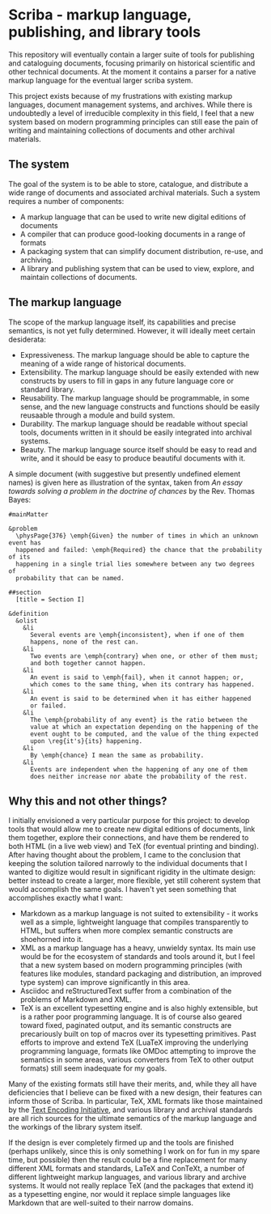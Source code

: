 # Scriba - markup language, publishing, and library tools

This repository will eventually contain a larger suite of tools for publishing
and cataloguing documents, focusing primarily on historical scientific and other
technical documents. At the moment it contains a parser for a native markup
language for the eventual larger scriba system.

This project exists because of my frustrations with existing markup languages,
document management systems, and archives. While there is undoubtedly a level of
irreducible complexity in this field, I feel that a new system based on modern
programming principles can still ease the pain of writing and maintaining
collections of documents and other archival materials.

## The system

The goal of the system is to be able to store, catalogue, and distribute a wide
range of documents and associated archival materials. Such a system requires a
number of components:

- A markup language that can be used to write new digital editions of documents
- A compiler that can produce good-looking documents in a range of formats
- A packaging system that can simplify document distribution, re-use, and
  archiving.
- A library and publishing system that can be used to view, explore, and
  maintain collections of documents.

## The markup language

The scope of the markup language itself, its capabilities and precise semantics,
is not yet fully determined. However, it will ideally meet certain desiderata:

- Expressiveness. The markup language should be able to capture the meaning of a
  wide range of historical documents.
- Extensibility. The markup language should be easily extended with new
  constructs by users to fill in gaps in any future language core or standard
  library.
- Reusability. The markup language should be programmable, in some sense, and
  the new language constructs and functions should be easily reusaable through a
  module and build system.
- Durability. The markup language should be readable without special tools,
  documents written in it should be easily integrated into archival systems.
- Beauty. The markup language source itself should be easy to read and write,
  and it should be easy to produce beautiful documents with it.

A simple document (with suggestive but presently undefined element names) is
given here as illustration of the syntax, taken from *An essay towards solving a
problem in the doctrine of chances* by the Rev. Thomas Bayes:

```
#mainMatter

&problem
  \physPage{376} \emph{Given} the number of times in which an unknown event has
  happened and failed: \emph{Required} the chance that the probability of its
  happening in a single trial lies somewhere between any two degrees of
  probability that can be named.

##section
  [title = Section I]

&definition
  &olist
    &li
      Several events are \emph{inconsistent}, when if one of them
      happens, none of the rest can.
    &li
      Two events are \emph{contrary} when one, or other of them must;
      and both together cannot happen.
    &li
      An event is said to \emph{fail}, when it cannot happen; or,
      which comes to the same thing, when its contrary has happened.
    &li
      An event is said to be determined when it has either happened
      or failed.
    &li
      The \emph{probability of any event} is the ratio between the
      value at which an expectation depending on the happening of the
      event ought to be computed, and the value of the thing expected
      upon \reg{it's}{its} happening.
    &li
      By \emph{chance} I mean the same as probability.
    &li
      Events are independent when the happening of any one of them
      does neither increase nor abate the probability of the rest.
```

## Why this and not other things?

I initially envisioned a very particular purpose for this project: to develop
tools that would allow me to create new digital editions of documents, link them
together, explore their connections, and have them be rendered to both HTML (in
a live web view) and TeX (for eventual printing and binding). After having
thought about the problem, I came to the conclusion that keeping the solution
tailored narrowly to the individual documents that I wanted to digitize would
result in significant rigidity in the ultimate design: better instead to create
a larger, more flexible, yet still coherent system that would accomplish the
same goals. I haven't yet seen something that accomplishes exactly what I want:

- Markdown as a markup language is not suited to extensibility - it works well
  as a simple, lightweight language that compiles transparently to HTML, but
  suffers when more complex semantic constructs are shoehorned into it.
- XML as a markup language has a heavy, unwieldy syntax. Its main use would be
  for the ecosystem of standards and tools around it, but I feel that a new
  system based on modern programming principles (with features like modules,
  standard packaging and distribution, an improved type system) can improve
  significantly in this area.
- Asciidoc and reStructuredText suffer from a combination of the problems of
  Markdown and XML.
- TeX is an excellent typesetting engine and is also highly extensible, but is a
  rather poor programming language. It is of course also geared toward fixed,
  paginated output, and its semantic constructs are precariously built on top of
  macros over its typesetting primitives. Past efforts to improve and extend TeX
  (LuaTeX improving the underlying programming language, formats like OMDoc
  attempting to improve the semantics in some areas, various converters from TeX
  to other output formats) still seem inadequate for my goals.

Many of the existing formats still have their merits, and, while they all have
deficiencies that I believe can be fixed with a new design, their features can
inform those of Scriba. In particular, TeX, XML formats like those maintained by
the [Text Encoding Initiative](https://tei-c.org/), and various library and
archival standards are all rich sources for the ultimate semantics of the markup
language and the workings of the library system itself.

If the design is ever completely firmed up and the tools are finished (perhaps
unlikely, since this is only something I work on for fun in my spare time, but
possible) then the result could be a fine replacement for many different XML
formats and standards, LaTeX and ConTeXt, a number of different lightweight
markup languages, and various library and archive systems. It would not really
replace TeX (and the packages that extend it) as a typesetting engine, nor would
it replace simple languages like Markdown that are well-suited to their narrow
domains.
